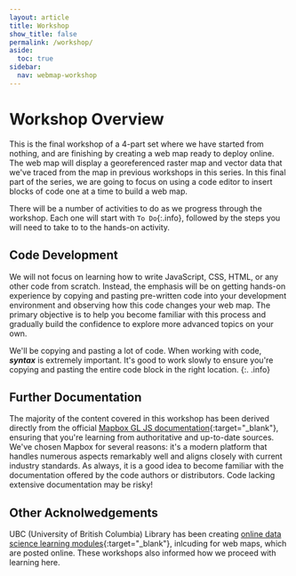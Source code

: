 ```yaml
---
layout: article
title: Workshop
show_title: false
permalink: /workshop/
aside:
  toc: true
sidebar:
  nav: webmap-workshop
---
```


# Workshop Overview

This is the final workshop of a 4-part set where we have started from nothing, and are finishing by creating a web map ready to deploy online. The web map will display a georeferenced raster map and vector data that we've traced from the map in previous workshops in this series. In this final part of the series, we are going to focus on using a code editor to insert blocks of code one at a time to build a web map.

There will be a number of activities to do as we progress through the workshop. Each one will start with `To Do`{:.info}, followed by the steps you will need to take to to the hands-on activity.

## Code Development

We will not focus on learning how to write JavaScript, CSS, HTML, or any other code from scratch. Instead, the emphasis will be on getting hands-on experience by copying and pasting pre-written code into your development environment and observing how this code changes your web map. The primary objective is to help you become familiar with this process and gradually build the confidence to explore more advanced topics on your own.

We'll be copying and pasting a lot of code. When working with code, **_syntax_** is extremely important. It's good to work slowly to ensure you're copying and pasting the entire code block in the right location.
{:. .info}

## Further Documentation

The majority of the content covered in this workshop has been derived directly from the official [Mapbox GL JS documentation](https://docs.mapbox.com/mapbox-gl-js/guides/){:target="\_blank"}, ensuring that you're learning from authoritative and up-to-date sources. We've chosen Mapbox for several reasons: it's a modern platform that handles numerous aspects remarkably well and aligns closely with current industry standards. As always, it is a good idea to become familiar with the documentation offered by the code authors or distributors. Code lacking extensive documentation may be risky!

## Other Acknolwedgements

UBC (University of British Columbia) Library has been creating [online data science learning modules](https://ubc-library-rc.github.io/){:target="\_blank"}, inlcuding for web maps, which are posted online. These workshops also informed how we proceed with learning here.
